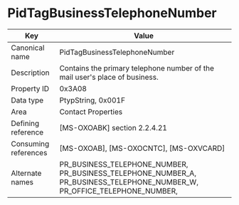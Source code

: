 # PidTagBusinessTelephoneNumber

| Key | Value |
|---|---|
| Canonical name | PidTagBusinessTelephoneNumber |
| Description | Contains the primary telephone number of the mail user's place of business. |
| Property ID | 0x3A08 |
| Data type | PtypString, 0x001F |
| Area | Contact Properties |
| Defining reference | [MS-OXOABK] section 2.2.4.21 |
| Consuming references | [MS-OXOAB], [MS-OXOCNTC], [MS-OXVCARD] |
| Alternate names | PR_BUSINESS_TELEPHONE_NUMBER, PR_BUSINESS_TELEPHONE_NUMBER_A, PR_BUSINESS_TELEPHONE_NUMBER_W, PR_OFFICE_TELEPHONE_NUMBER, |
